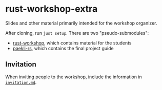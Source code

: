 # rust-workshop-extra

Slides and other material primarily intended for the workshop organizer.

After cloning, run `just setup`.
There are two "pseudo-submodules":
- [rust-workshop], which contains material for the students
- [paekli-rs], which contains the final project guide

## Invitation

When inviting people to the workshop, include the information in [`invitation.md`](./invitation.md).

[rust-workshop]: https://github.com/senekor/rust-workshop
[paekli-rs]: https://github.com/senekor/paekli-rs
